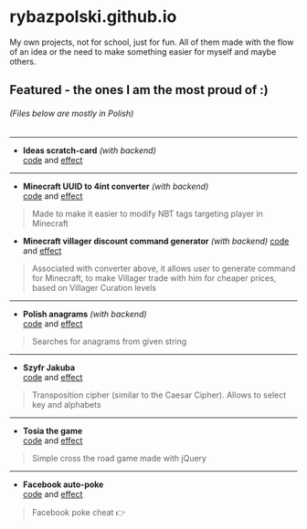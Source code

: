 # rybazpolski.github.io
My own projects, not for school, just for fun.
All of them made with the flow of an idea or the need to make something easier for myself and maybe others.

## Featured - the ones I am the most proud of :)
###### (Files below are mostly in Polish)
---
- **Ideas scratch-card** *(with backend)*  
[code](./ideasFromHeart) and [effect](https://polishfish.pl/ideasFromHeartCopy)  
---
- **Minecraft UUID to 4int converter** *(with backend)*  
[code](./minecraftUUID_to4int/PlayerUUID) and [effect](https://polishfish.pl/minecraft/PlayerUUID/)  
> Made to make it easier to modify NBT tags targeting player in Minecraft
- **Minecraft villager discount command generator** *(with backend)*
[code](./minecraftUUID_to4int/VillagerDiscounts) and [effect](https://polishfish.pl/minecraft/VillagerDiscounts/)  
> Associated with converter above, it allows user to generate command for Minecraft, to make Villager trade with him for cheaper prices, based on Villager Curation levels
---
- **Polish anagrams** *(with backend)*  
[code](./anagramy_php) and [effect](https://polishfish.pl/anagramy)  
> Searches for anagrams from given string
---
- **Szyfr Jakuba**  
[code](./top-secret) and [effect](https://rybazpolski.github.io/top-secret/szyfrJakuba.html)
> Transposition cipher (similar to the Caesar Cipher). Allows to select key and alphabets  
---  
- **Tosia the game**  
[code](./gry/tosiaTheGame) and [effect](https://rybazpolski.github.io/gry/tosiaTheGame)
> Simple cross the road game made with jQuery
---
- **Facebook auto-poke**  
[code](./skrypty) and [effect](https://rybazpolski.github.io/skrypty/bookmarkScripts.html)
> Facebook poke cheat 👉
